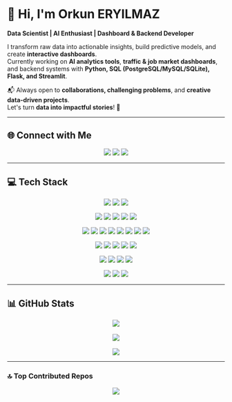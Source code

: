 # 👋 Hi, I'm Orkun ERYILMAZ

**Data Scientist | AI Enthusiast | Dashboard & Backend Developer**

I transform raw data into actionable insights, build predictive models, and create **interactive dashboards**.  
Currently working on **AI analytics tools**, **traffic & job market dashboards**, and backend systems with **Python, SQL (PostgreSQL/MySQL/SQLite), Flask, and Streamlit**.  

📬 Always open to **collaborations, challenging problems**, and **creative data-driven projects**.  
Let's turn **data into impactful stories**! 🚀

---

## 🌐 Connect with Me
<p align="center">
  <a href="https://linkedin.com/in/orkunerylmz" target="_blank"><img src="https://img.shields.io/badge/LinkedIn-0077B5?style=for-the-badge&logo=linkedin&logoColor=white"/></a>
  <a href="https://instagram.com/orkunerylmz" target="_blank"><img src="https://img.shields.io/badge/Instagram-E4405F?style=for-the-badge&logo=instagram&logoColor=white"/></a>
  <a href="mailto:orkunerylmz@gmail.com" target="_blank"><img src="https://img.shields.io/badge/Email-D14836?style=for-the-badge&logo=gmail&logoColor=white"/></a>
</p>

---

## 💻 Tech Stack
<p align="center">
  <!-- Programming -->
  <img src="https://img.shields.io/badge/Python-3670A0?style=for-the-badge&logo=python&logoColor=white"/>
  <img src="https://img.shields.io/badge/Java-ED8B00?style=for-the-badge&logo=openjdk&logoColor=white"/>
  <img src="https://img.shields.io/badge/R-276DC3?style=for-the-badge&logo=r&logoColor=white"/>
</p>
<p align="center">
  <!-- Databases -->
  <img src="https://img.shields.io/badge/PostgreSQL-316192?style=for-the-badge&logo=postgresql&logoColor=white"/>
  <img src="https://img.shields.io/badge/MySQL-4479A1?style=for-the-badge&logo=mysql&logoColor=white"/>
  <img src="https://img.shields.io/badge/SQLite-07405E?style=for-the-badge&logo=sqlite&logoColor=white"/>
  <img src="https://img.shields.io/badge/MongoDB-4ea94b?style=for-the-badge&logo=mongodb&logoColor=white"/>
  <img src="https://img.shields.io/badge/SQL-003B57?style=for-the-badge&logo=database&logoColor=white"/>
</p>
<p align="center">
  <!-- Data Science & ML -->
  <img src="https://img.shields.io/badge/NumPy-013243?style=for-the-badge&logo=numpy&logoColor=white"/>
  <img src="https://img.shields.io/badge/Pandas-150458?style=for-the-badge&logo=pandas&logoColor=white"/>
  <img src="https://img.shields.io/badge/Matplotlib-ffffff?style=for-the-badge&logo=matplotlib&logoColor=black"/>
  <img src="https://img.shields.io/badge/Seaborn-89BCFF?style=for-the-badge&logo=seaborn&logoColor=white"/>
  <img src="https://img.shields.io/badge/Plotly-3F4F75?style=for-the-badge&logo=plotly&logoColor=white"/>
  <img src="https://img.shields.io/badge/scikit-learn-F7931E?style=for-the-badge&logo=scikit-learn&logoColor=white"/>
  <img src="https://img.shields.io/badge/Statsmodels-4C9F2C?style=for-the-badge&logo=statsmodels&logoColor=white"/>
  <img src="https://img.shields.io/badge/PyTorch-EE4C2C?style=for-the-badge&logo=pytorch&logoColor=white"/>
</p>
<p align="center">
  <!-- Tools & Frameworks -->
  <img src="https://img.shields.io/badge/Streamlit-FF4B4B?style=for-the-badge&logo=streamlit&logoColor=white"/>
  <img src="https://img.shields.io/badge/Flask-000000?style=for-the-badge&logo=flask&logoColor=white"/>
  <img src="https://img.shields.io/badge/Folium-77B829?style=for-the-badge&logo=leaflet&logoColor=white"/>
  <img src="https://img.shields.io/badge/PyQt6-41CD52?style=for-the-badge&logo=qt&logoColor=white"/>
  <img src="https://img.shields.io/badge/Jupyter-F37626?style=for-the-badge&logo=jupyter&logoColor=white"/>
</p>
<p align="center">
  <!-- Cloud & Deployment -->
  <img src="https://img.shields.io/badge/AWS-FF9900?style=for-the-badge&logo=amazon-aws&logoColor=white"/>
  <img src="https://img.shields.io/badge/Heroku-430098?style=for-the-badge&logo=heroku&logoColor=white"/>
  <img src="https://img.shields.io/badge/Docker-2496ED?style=for-the-badge&logo=docker&logoColor=white"/>
  <img src="https://img.shields.io/badge/Vercel-000000?style=for-the-badge&logo=vercel&logoColor=white"/>
</p>
<p align="center">
  <!-- Dev Tools -->
  <img src="https://img.shields.io/badge/Git-F05033?style=for-the-badge&logo=git&logoColor=white"/>
  <img src="https://img.shields.io/badge/GitHub-181717?style=for-the-badge&logo=github&logoColor=white"/>
  <img src="https://img.shields.io/badge/VS%20Code-0078D4?style=for-the-badge&logo=visual-studio-code&logoColor=white"/>
</p>

---

## 📊 GitHub Stats

<p align="center">
  <img src="https://github-readme-stats.vercel.app/api?username=orkunerylmz&theme=dracula&hide_border=false&include_all_commits=false&count_private=false" /><br><br>
  <img src="https://nirzak-streak-stats.vercel.app/?user=orkunerylmz&theme=dracula&hide_border=false" /><br><br>
  <img src="https://github-readme-stats.vercel.app/api/top-langs/?username=orkunerylmz&theme=dracula&hide_border=false&include_all_commits=false&count_private=false&layout=compact" />
</p>




---

### 🔝 Top Contributed Repos
<p align="center">
  <img src="https://github-contributor-stats.vercel.app/api?username=orkunerylmz&limit=5&theme=dracula&combine_all_yearly_contributions=true" />
</p> 

